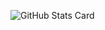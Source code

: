 ![GitHub Stats Card](https://github-readme-stats.vercel.app/api?username=jiko797torayo&bg_color=30,e96443,904e95&title_color=fff&text_color=fff)

<!--
**jiko797torayo/jiko797torayo** is a ✨ _special_ ✨ repository because its `README.md` (this file) appears on your GitHub profile.

Here are some ideas to get you started:

- 🔭 I’m currently working on ...
- 🌱 I’m currently learning ...
- 👯 I’m looking to collaborate on ...
- 🤔 I’m looking for help with ...
- 💬 Ask me about ...
- 📫 How to reach me: ...
- 😄 Pronouns: ...
- ⚡ Fun fact: ...
-->
